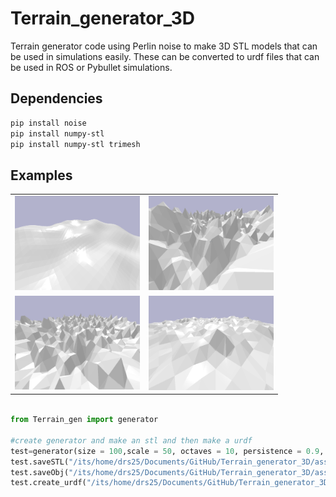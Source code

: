 # Terrain_generator_3D
Terrain generator code using Perlin noise to make 3D STL models that can be used in simulations easily. These can be converted to urdf files that can be used in ROS or Pybullet simulations. 

## Dependencies 

```bash
pip install noise
pip install numpy-stl
pip install numpy-stl trimesh
```

## Examples

<table>
  <tr>
    <td><img src="https://github.com/shepai/Terrain_generator_3D/blob/main/assets/example1.png?raw=true" alt="Image 1" width="200" /></td>
    <td><img src="https://github.com/shepai/Terrain_generator_3D/blob/main/assets/example2.png?raw=true" alt="Image 2" width="200" /></td>
  </tr>
  <tr>
    <td><img src="https://github.com/shepai/Terrain_generator_3D/blob/main/assets/example3.png?raw=true" alt="Image 3" width="200" /></td>
    <td><img src="https://github.com/shepai/Terrain_generator_3D/blob/main/assets/example4.png?raw=true" alt="Image 4" width="200" /></td>
  </tr>
</table>

```python

from Terrain_gen import generator

#create generator and make an stl and then make a urdf
test=generator(size = 100,scale = 50, octaves = 10, persistence = 0.9, lacunarity = 5.0)
test.saveSTL("/its/home/drs25/Documents/GitHub/Terrain_generator_3D/assets/test.stl")
test.saveObj("/its/home/drs25/Documents/GitHub/Terrain_generator_3D/assets/test.obj")
test.create_urdf("/its/home/drs25/Documents/GitHub/Terrain_generator_3D/assets/test.stl","/its/home/drs25/Documents/GitHub/Terrain_generator_3D/assets/test.urdf")
```
